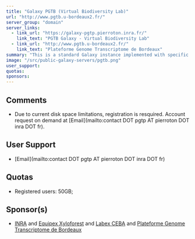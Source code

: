 ```yaml
---
title: "Galaxy PGTB (Virtual Biodiversity Lab)"
url: "http://www.pgtb.u-bordeaux2.fr/"
server_group: "domain"
server_links: 
  - link_url: "https://galaxy-pgtp.pierroton.inra.fr/"
    link_text: "PGTB Galaxy - Virtual Biodiversity Lab"
  - link_url: "http://www.pgtb.u-bordeaux2.fr/"
    link_text: "Plateforme Genome Transcriptome de Bordeaux"
summary: "This is a standard Galaxy instance implemented with specific tools for Biodiversity (Biodiversity Virtual Lab) and NGS (Ion Torrent from the PGTB facility) analysis. "
image: "/src/public-galaxy-servers/pgtb.png"
user_support: 
quotas: 
sponsors: 
---
```


## Comments

* Due to current disk space limitations, registration is resquired. Account request on demand at [Email](mailto:contact DOT pgtp AT pierroton DOT inra DOT fr).

## User Support

* [Email](mailto:contact DOT pgtp AT pierroton DOT inra DOT fr)

## Quotas

* Registered users: 50GB;

## Sponsor(s)

* [INRA](http://www.inra.fr/) and [Equipex Xyloforest](http://www.xyloforest.org/) and [Labex CEBA](http://www.labex-ceba.fr/) and [Plateforme Genome Transcriptome de Bordeaux](http://www.pgtb.u-bordeaux2.fr/)
